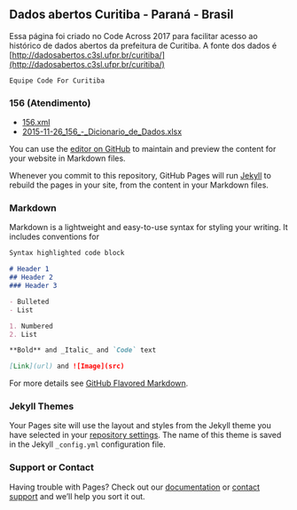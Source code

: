## Dados abertos Curitiba - Paraná - Brasil

Essa página foi criado no Code Across 2017 para facilitar acesso ao histórico de dados abertos da prefeitura de Curitiba. A fonte dos dados é [http://dadosabertos.c3sl.ufpr.br/curitiba/](http://dadosabertos.c3sl.ufpr.br/curitiba/)

`Equipe Code For Curitiba`

### 156 (Atendimento)

- [156.xml](http://dadosabertos.c3sl.ufpr.br/curitiba/156/156.xml)
- [2015-11-26_156_-_Dicionario_de_Dados.xlsx](http://dadosabertos.c3sl.ufpr.br/curitiba/156/2015-11-26_156_-_Dicionario_de_Dados.xlsx)

You can use the [editor on GitHub](https://github.com/mhbsti/dados-abertos-curitiba/edit/master/index.md) to maintain and preview the content for your website in Markdown files.

Whenever you commit to this repository, GitHub Pages will run [Jekyll](https://jekyllrb.com/) to rebuild the pages in your site, from the content in your Markdown files.

### Markdown

Markdown is a lightweight and easy-to-use syntax for styling your writing. It includes conventions for

```markdown
Syntax highlighted code block

# Header 1
## Header 2
### Header 3

- Bulleted
- List

1. Numbered
2. List

**Bold** and _Italic_ and `Code` text

[Link](url) and ![Image](src)
```

For more details see [GitHub Flavored Markdown](https://guides.github.com/features/mastering-markdown/).

### Jekyll Themes

Your Pages site will use the layout and styles from the Jekyll theme you have selected in your [repository settings](https://github.com/mhbsti/dados-abertos-curitiba/settings). The name of this theme is saved in the Jekyll `_config.yml` configuration file.

### Support or Contact

Having trouble with Pages? Check out our [documentation](https://help.github.com/categories/github-pages-basics/) or [contact support](https://github.com/contact) and we’ll help you sort it out.
